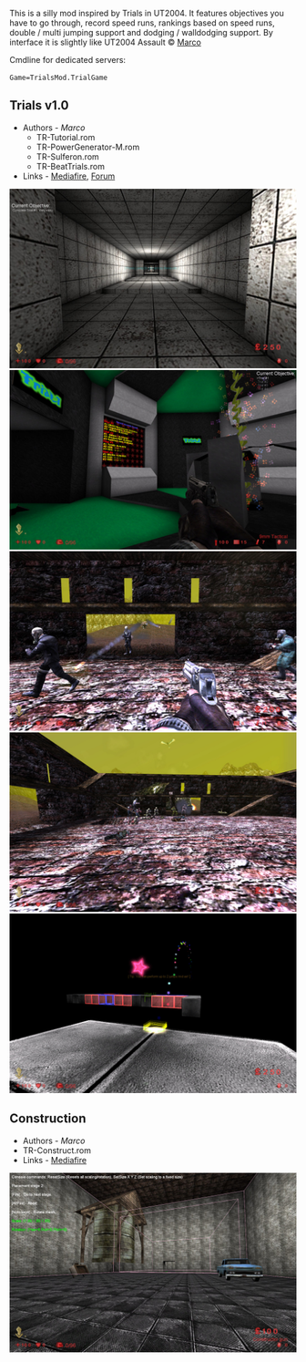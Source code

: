 This is a silly mod inspired by Trials in UT2004. It features objectives you have to go through, record speed runs, rankings based on speed runs, double / multi jumping support and dodging / walldodging support. By interface it is slightly like UT2004 Assault © [Marco](https://steamcommunity.com/profiles/76561197975509070/)

Cmdline for dedicated servers:

```clike
Game=TrialsMod.TrialGame
```

## Trials v1.0

* Authors - *Marco*
  * TR-Tutorial.rom
  * TR-PowerGenerator-M.rom
  * TR-Sulferon.rom
  * TR-BeatTrials.rom
* Links - [Mediafire](<https://www.mediafire.com/file/hd5eo4e233afbew/TrialsMod_Full.zip/file>), [Forum](<https://forums.tripwireinteractive.com/index.php?threads/gametype-trials-mod.103311/>)

![IMG](./_images/tr_Tutorial.jpeg ':size=300')
![IMG](./_images/tr_PowerGenerator.jpeg ':size=300')
![IMG](./_images/tr_Sulferon1.jpeg ':size=300')
![IMG](./_images/tr_Sulferon2.jpeg ':size=300')
![IMG](./_images/tr_BeatTrials.jpeg ':size=300')

## Construction

* Authors - *Marco*
* TR-Construct.rom
* Links - [Mediafire](<https://www.mediafire.com/file/0sd9yz4v7wxibwz/TR-Construct.zip/file>)

![IMG](./_images/tr_Construct.jpeg ':size=300')
